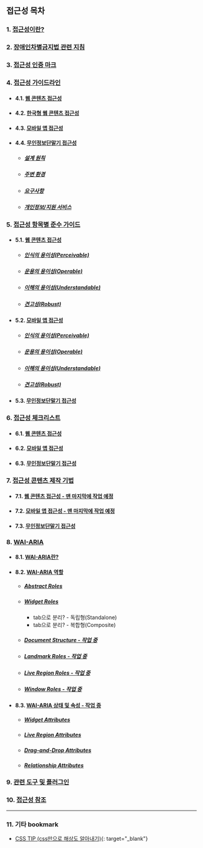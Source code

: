 ## 접근성 목차

### 1. [접근성이란?](01-a11yStart/start.md)  
### 2. [장애인차별금지법 관련 지침](02-a11yGuideline/guideline.md)  
### 3. [접근성 인증 마크](03-a11yMark/mark.md)  
### 4. [접근성 가이드라인](04-a11yCag/wcag.md)   
- #### 4.1. [웹 콘텐츠 접근성](04-a11yCag/wcag.md)   
- #### 4.2. [한국형 웹 콘텐츠 접근성](04-a11yCag/kwcag.md)    
- #### 4.3. [모바일 앱 접근성](04-a11yCag/macag.md)   
- #### 4.4. [무인정보단말기 접근성](04-a11yCag/kiosk.md)   
  * ##### [설계 원칙](04-a11yCag/kiosk.md)  
  * ##### [주변 환경](04-a11yCag/kiosk02.md)  
  * ##### [요구사항](04-a11yCag/kiosk03.md)  
  * ##### [개인정보/지원 서비스](04-a11yCag/kiosk04.md)  

### 5. [접근성 항목별 준수 가이드](05-a11yCagGuide/kwcag/perceivable.md)   
- #### 5.1. [웹 콘텐츠 접근성](05-a11yCagGuid/kwcag/perceivable.md)   
  * ##### [인식의 용이성(Perceivable)](05-a11yCagGuide/kwcag/perceivable.md)   
  * ##### [운용의 용이성(Operable)](05-a11yCagGuide/kwcag/operable.md)   
  * ##### [이해의 용이성(Understandable)](05-a11yCagGuide/kwcag/understandable.md)   
  * ##### [견고성(Robust)](05-a11yCagGuide/kwcag/robust.md)   

- #### 5.2. [모바일 앱 접근성](05-a11yCagGuide/macag/perceivable.md)   
  * ##### [인식의 용이성(Perceivable)](05-a11yCagGuide/macag/perceivable.md)   
  * ##### [운용의 용이성(Operable)](05-a11yCagGuide/macag/operable.md)   
  * ##### [이해의 용이성(Understandable)](05-a11yCagGuide/macag/understandable.md)   
  * ##### [견고성(Robust)](05-a11yCagGuide/macag/robust.md)   

- #### 5.3. [무인정보단말기 접근성](05-a11yCagGuide/kiosk/kiosk.md)   

### 6. [접근성 체크리스트](06-a11yCheck/web.md)   
- #### 6.1. [웹 콘텐츠 접근성](06-a11yCheck/wcag.md)   
- #### 6.2. [모바일 앱 접근성](06-a11yCheck/macag.md)   
- #### 6.3. [무인정보단말기 접근성](06-a11yCheck/kiosk.md)   

### 7. [접근성 콘텐츠 제작 기법](07-a11yDevelop/wcag.md)   
- #### 7.1. [웹 콘텐츠 접근성 - 맨 마지막에 작업 예정](07-a11yDevelop/wcag.md)   
- #### 7.2. [모바일 앱 접근성 - 맨 마지막에 작업 예정](07-a11yDevelop/macag.md)   
- #### 7.3. [무인정보단말기 접근성](07-a11yDevelop/kiosk.md)  

### 8. [WAI-ARIA](08-a11yWaiAria/wai-aria.md)  
- #### 8.1. [WAI-ARIA란?](08-a11yWaiAria/wai-aria.md) 
- #### 8.2. [WAI-ARIA 역할](08-a11yWaiAria/roles-abstract.md) 
  * ##### [Abstract Roles](08-a11yWaiAria/roles-abstract.md)   
  * ##### [Widget Roles](08-a11yWaiAria/roles-widget.md)    
    * tab으로 분리? - 독립형(Standalone)    
    * tab으로 분리? - 복합형(Composite)    
  * ##### [Document Structure - 작업 중](08-a11yWaiAria/roles-document.md)   
  * ##### [Landmark Roles - 작업 중](08-a11yWaiAria/roles-landmark.md)   
  * ##### [Live Region Roles - 작업 중](08-a11yWaiAria/attrs-liveregions.md)   
  * ##### [Window Roles - 작업 중](08-a11yWaiAria/roles-window.md)   
- #### 8.3. [WAI-ARIA 상태 및 속성 - 작업 중](08-a11yWaiAria/attrs-widgets.md) 
  * ##### [Widget Attributes](08-a11yWaiAria/attrs-widgets.md)  
  * ##### [Live Region Attributes](08-a11yWaiAria/attrs-liveregions.md)  
  * ##### [Drag-and-Drop Attributes](08-a11yWaiAria/attrs-dragdrop.md)  
  * ##### [Relationship Attributes](08-a11yWaiAria/attrs-relationships.md)   

### 9. [관련 도구 및 플러그인](a11yTool/allytool.md)   
### 10. [접근성 참조](a11yBookmark/bookmark.md)   


---
### 11. 기타 bookmark
- [CSS TIP (css만으로 해상도 알아내기)](https://css-tip.com/screen-dimension/){: target="_blank"}